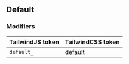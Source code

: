 ## Default 

### Modifiers

| TailwindJS token | TailwindCSS token |
| ----- | ----- |
| `default_` | [default](https://tailwindcss.com/docs/hover-focus-and-other-states#default) |